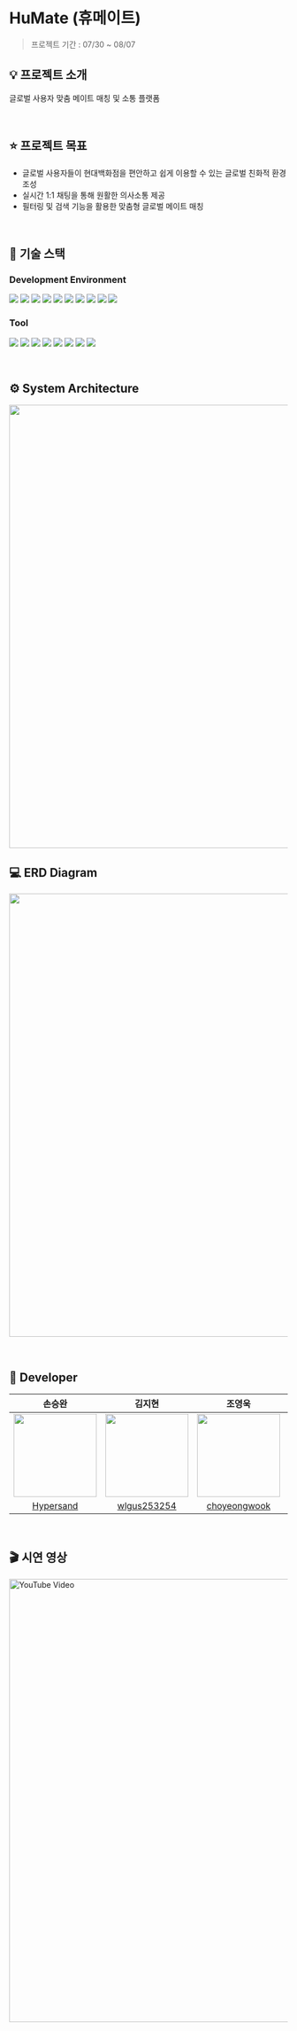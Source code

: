 # HuMate (휴메이트)
> 프로젝트 기간 : 07/30 ~ 08/07

## 💡 프로젝트 소개
글로벌 사용자 맞춤 메이트 매칭 및 소통 플랫폼

<br>

## ⭐️ 프로젝트 목표
- 글로벌 사용자들이 현대백화점을 편안하고 쉽게 이용할 수 있는 글로벌 친화적 환경 조성
- 실시간 1:1 채팅을 통해 원활한 의사소통 제공
- 필터링 및 검색 기능을 활용한 맞춤형 글로벌 메이트 매칭

<br>

## 🔧 기술 스택
### Development Environment
<img src="https://img.shields.io/badge/java-007396?style=for-the-badge&logo=java&logoColor=white"> <img src="https://img.shields.io/badge/oracle-F80000?style=for-the-badge&logo=oracle&logoColor=white">
<img src="https://img.shields.io/badge/springboot-6DB33F?style=for-the-badge&logo=springboot&logoColor=white">
<img src="https://img.shields.io/badge/apache tomcat-F8DC75?style=for-the-badge&logo=apachetomcat&logoColor=black">
<img src="https://img.shields.io/badge/maven-C71A36?style=for-the-badge&logo=apachemaven&logoColor=white">
<img src="https://img.shields.io/badge/postman-FF6C37?style=for-the-badge&logo=postman&logoColor=white">
<img src="https://img.shields.io/badge/MongoDB-47A248?style=for-the-badge&logo=MongoDB&logoColor=white"/>
<img src="https://img.shields.io/badge/Redis-DC382D?style=for-the-badge&logo=Redis&logoColor=white"> 
<img src="https://img.shields.io/badge/Android-3DDC84?style=for-the-badge&logo=android&logoColor=white"/>
<img src="https://img.shields.io/badge/Mybatis-D40100?style=for-the-badge&logo=mybatis&logoColor=white"/>


### Tool
<img src="https://img.shields.io/badge/git-F05032?style=for-the-badge&logo=git&logoColor=white"> <img src="https://img.shields.io/badge/github-181717?style=for-the-badge&logo=github&logoColor=white">
<img src="https://img.shields.io/badge/slack-4A154B?style=for-the-badge&logo=slack&logoColor=white">
<img src="https://img.shields.io/badge/discord-5865F2?style=for-the-badge&logo=discord&logoColor=white">
<img src="https://img.shields.io/badge/notion-000000?style=for-the-badge&logo=notion&logoColor=white">
<img src="https://img.shields.io/badge/google sheet-34A853?style=for-the-badge&logo=googlesheets&logoColor=white">
<img src="https://img.shields.io/badge/google docs-4285F4?style=for-the-badge&logo=googledocs&logoColor=white">
<img src="https://img.shields.io/badge/draw.io-F08705?style=for-the-badge&logo=diagramsdotnet&logoColor=white">

<br>

## ⚙️ System Architecture
<p align="center">
  <img src="https://github.com/user-attachments/assets/71dd63b5-1a79-4cc9-b4fc-16361c4a4207" width="800px">
</p>

## 💻 ERD Diagram
<p align="center">
  <img src="https://github.com/user-attachments/assets/91d199d4-496c-454d-b150-abcb50faedf4" width="800px">
</p>


<br>

## 👥 Developer
  | 손승완 | 김지현 | 조영욱 | 최유경 
  | :---: | :---: | :---: | :---: | 
  | <img src="https://github.com/user-attachments/assets/4a27c801-52a1-44ea-9855-96f183fc9c5c" width="150"> | <img src="https://github.com/user-attachments/assets/a7f08795-45c9-430f-8c38-2b7df14f892c" width="150"> | <img src="https://github.com/user-attachments/assets/9fa1510d-3e1d-4a63-a695-c456a1e54a51" width="150"> | <img src="https://github.com/user-attachments/assets/bd1616e0-c70b-4d36-95a3-7024e1f76dca" width="150"> |
  | [Hypersand](https://github.com/Hypersand) | [wlgus253254](https://github.com/wlgus253254) | [choyeongwook](https://github.com/choyeongwook) | [ykc0131](https://github.com/ykc0131) |   
<br>

## 🎬 시연 영상
<a href="https://drive.google.com/file/d/16hur7-hK4gwrQayKX4N2Yj7ppuAdcF2t/view?usp=sharing" target="_blank">
    <img src="https://github.com/user-attachments/assets/de11c79f-9bcb-4715-bf1c-3e97a4356cb0" alt="YouTube Video" style="width:800px;height:auto;">
</a>



